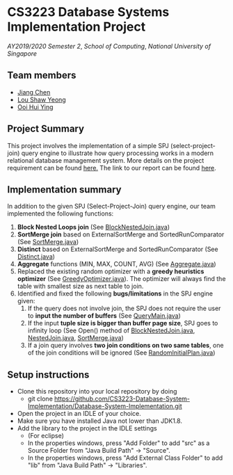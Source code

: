 # CS3223 Database Systems Implementation Project
*AY2019/2020 Semester 2*, *School of Computing*, *National University of Singapore*

## Team members
- [Jiang Chen](https://github.com/jcjxwy)
- [Lou Shaw Yeong](https://github.com/xiaoyeong)
- [Ooi Hui Ying](https://github.com/ooihuiying)

## Project Summary
This project involves the implementation of a simple SPJ (select-project-join) query engine to illustrate how query processing works in a modern relational database management system. More details on the project requirement can be found [here.](https://www.comp.nus.edu.sg/~tankl/cs3223/project.html)
The link to our report can be found [here](https://docs.google.com/document/d/1dn1R5YSBkyO6hfUdwYaquXg20MkayHrjba_BgosYExU/edit?usp=sharing).

## Implementation summary
In addition to the given SPJ (Select-Project-Join) query engine, our team implemented the following functions:
1.	**Block Nested Loops join** (See [BlockNestedJoin.java](https://github.com/CS3223-Database-System-Implementation/Database-System-Implementation/blob/7bc64348310745777b1fcd7de2b8c79a2715394f/src/qp/operators/BlockNestedJoin.java))
2.  **SortMerge join** based on ExternalSortMerge and SortedRunComparator (See [SortMerge.java](https://github.com/CS3223-Database-System-Implementation/Database-System-Implementation/blob/master/src/qp/operators/SortMerge.java))
3.  **Distinct** based on ExternalSortMerge and SortedRunComparator (See [Distinct.java](https://github.com/CS3223-Database-System-Implementation/Database-System-Implementation/blob/master/src/qp/operators/Distinct.java))
4.  **Aggregate** functions (MIN, MAX, COUNT, AVG) (See [Aggregate.java](https://github.com/CS3223-Database-System-Implementation/Database-System-Implementation/blob/master/src/qp/operators/Aggregate.java))
5.  Replaced the existing random optimizer with a **greedy heuristics optimizer** (See [GreedyOptimizer.java](https://github.com/CS3223-Database-System-Implementation/Database-System-Implementation/blob/master/src/qp/optimizer/GreedyOptimizer.java)). The optimizer will always find the table with smallest size as next table to join.
6.  Identified and fixed the following **bugs/limitations** in the SPJ engine given:
    1. If the query does not involve join, the SPJ does not require the user to **input the number of buffers** (See [QueryMain.java](https://github.com/CS3223-Database-System-Implementation/Database-System-Implementation/blob/master/src/QueryMain.java))
    2. If the input **tuple size is bigger than buffer page size**, SPJ goes to infinity loop (See Open() method of [BlockNestedJoin.java](https://github.com/CS3223-Database-System-Implementation/Database-System-Implementation/blob/7bc64348310745777b1fcd7de2b8c79a2715394f/src/qp/operators/BlockNestedJoin.java), [NestedJoin.java](https://github.com/CS3223-Database-System-Implementation/Database-System-Implementation/blob/7bc64348310745777b1fcd7de2b8c79a2715394f/src/qp/operators/NestedJoin.java), [SortMerge.java](https://github.com/CS3223-Database-System-Implementation/Database-System-Implementation/blob/master/src/qp/operators/SortMerge.java))
    3. If a join query involves **two join conditions on two same tables**, one of the join conditions will be ignored (See [RandomInitialPlan.java](https://github.com/CS3223-Database-System-Implementation/Database-System-Implementation/commit/baeda48e9130ca71a16dc506c5dd218ebc4a9ecb))

## Setup instructions
- Clone this repository into your local repository by doing
    - git clone https://github.com/CS3223-Database-System-Implementation/Database-System-Implementation.git
- Open the project in an IDLE of your choice.
- Make sure you have installed Java not lower than JDK1.8.
- Add the library to the project in the IDLE settings
    - (For eclipse) 
    - In the properties windows, press "Add Folder" to add "src" as a Source Folder from "Java Build Path" -> "Source".
    - In the properties windows, press "Add External Class Folder" to add "lib" from "Java Build Path" -> "Libraries".
    
    
    
